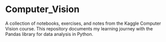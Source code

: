 # Computer_Vision
A collection of notebooks, exercises, and notes from the Kaggle Computer Vision course. This repository documents my learning journey with the Pandas library for data analysis in Python.
